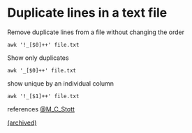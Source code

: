  # Duplicate lines in a text file

Remove duplicate lines from a file without changing the order

`awk '!_[$0]++' file.txt`

Show only duplicates

`awk '_[$0]++' file.txt`

show unique by an individual column

`awk '!_[$1]++' file.txt`


references
[@M_C_Stott](https://twitter.com/M_C_Stott/status/1255388471977484288)

[(archived)](http://archive.is/g7cod)
